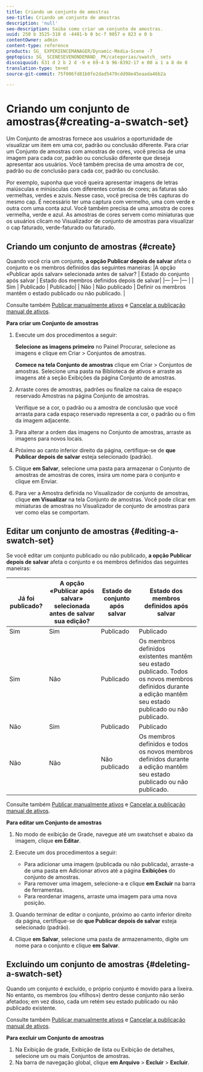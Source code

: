 ```yaml
---
title: Criando um conjunto de amostras
seo-title: Criando um conjunto de amostras
description: 'null'
seo-description: Saiba como criar um conjunto de amostras.
uuid: 250 b 3525-310 d -4481-b 0 bc-f 9057 e 823 e 0 b
contentOwner: admin
content-type: reference
products: SG_ EXPERIENCEMANAGER/Dynamic-Media-Scene -7
geptopics: SG_ SCENESEVENONDEMAND_ PK/categorias/swatch_ sets
discoiquuid: 631 d 2 b 2 d -9 e 69-4 b 96-8392-17 e 00 a 1 a 8 de 0
translation-type: tm+mt
source-git-commit: 75f006fd81b0fe2dad5479cdd98e45eaada46b2a

---
```



# Criando um conjunto de amostras{#creating-a-swatch-set}

Um Conjunto de amostras fornece aos usuários a oportunidade de visualizar um item em uma cor, padrão ou conclusão diferente. Para criar um Conjunto de amostras com amostras de cores, você precisa de uma imagem para cada cor, padrão ou conclusão diferente que deseja apresentar aos usuários. Você também precisa de uma amostra de cor, padrão ou de conclusão para cada cor, padrão ou conclusão.

Por exemplo, suponha que você queira apresentar imagens de letras maiúsculas e minúsculas com diferentes contas de cores; as faturas são vermelhas, verdes e azuis. Nesse caso, você precisa de três capturas do mesmo cap. É necessário ter uma captura com vermelho, uma com verde e outra com uma conta azul. Você também precisa de uma amostra de cores vermelha, verde e azul. As amostras de cores servem como miniaturas que os usuários clicam no Visualizador de conjunto de amostras para visualizar o cap faturado, verde-faturado ou faturado.

## Criando um conjunto de amostras {#create}

Quando você cria um conjunto, **a opção Publicar depois de salvar** afeta o conjunto e os membros definidos das seguintes maneiras:
|A opção «Publicar após salvar» selecionada antes de salvar? | Estado do conjunto após salvar | Estado dos membros definidos depois de salvar|
|— |— |— |
| Sim | Publicado | Publicado|
| Não | Não publicado | Definir os membros mantêm o estado publicado ou não publicado. |

Consulte também [Publicar manualmente ativos](publishing-files.md#manually_publishing_assets) e [Cancelar a publicação manual de ativos](publishing-files.md#manually_unpublishing_assets).

**Para criar um Conjunto de amostras**

1. Execute um dos procedimentos a seguir:

   **Selecione as
imagens primeiro** no Painel Procurar, selecione as imagens e clique em Criar &gt; Conjuntos de amostras.

   **Comece na tela Conjunto de amostras** clique em Criar &gt; Conjuntos de amostras. Selecione uma pasta na Biblioteca de ativos e arraste as imagens até a seção Exibições da página Conjunto de amostras.

1. Arraste cores de amostras, padrões ou finalize na caixa de espaço reservado Amostras na página Conjunto de amostras.

   Verifique se a cor, o padrão ou a amostra de conclusão que você arrasta para cada espaço reservado representa a cor, o padrão ou o fim da imagem adjacente.

1. Para alterar a ordem das imagens no Conjunto de amostras, arraste as imagens para novos locais.
1. Próximo ao canto inferior direito da página, certifique-se de **que Publicar depois de salvar** esteja selecionado (padrão).
1. Clique **em Salvar**, selecione uma pasta para armazenar o Conjunto de amostras de amostras de cores, insira um nome para o conjunto e clique em Enviar.
1. Para ver a Amostra definida no Visualizador de conjunto de amostras, clique **em Visualizar** na tela Conjunto de amostras. Você pode clicar em miniaturas de amostras no Visualizador de conjunto de amostras para ver como elas se comportam.

## Editar um conjunto de amostras {#editing-a-swatch-set}

Se você editar um conjunto publicado ou não publicado, **a opção Publicar depois de salvar** afeta o conjunto e os membros definidos das seguintes maneiras:

| Já foi publicado? | A opção «Publicar após salvar» selecionada antes de salvar sua edição? | Estado de conjunto após salvar | Estado dos membros definidos após salvar |
|--- |--- |--- |--- |
| Sim | Sim | Publicado | Publicado |
| Sim | Não | Publicado | Os membros definidos existentes mantêm seu estado publicado. Todos os novos membros definidos durante a edição mantêm seu estado publicado ou não publicado. |
| Não | Sim | Publicado | Publicado |
| Não | Não | Não publicado | Os membros definidos e todos os novos membros definidos durante a edição mantêm seu estado publicado ou não publicado. |

Consulte também [Publicar manualmente ativos](publishing-files.md#manually_publishing_assets) e [Cancelar a publicação manual de ativos](publishing-files.md#manually_unpublishing_assets).

**Para editar um Conjunto de amostras**

1. No modo de exibição de Grade, navegue até um swatchset e abaixo da imagem, clique **em Editar**.
1. Execute um dos procedimentos a seguir:

   * Para adicionar uma imagem (publicada ou não publicada), arraste-a de uma pasta em Adicionar ativos até a página **Exibições** do conjunto de amostras.
   * Para remover uma imagem, selecione-a e clique **em Excluir** na barra de ferramentas.
   * Para reordenar imagens, arraste uma imagem para uma nova posição.

1. Quando terminar de editar o conjunto, próximo ao canto inferior direito da página, certifique-se de **que Publicar depois de salvar** esteja selecionado (padrão).
1. Clique **em Salvar**, selecione uma pasta de armazenamento, digite um nome para o conjunto e clique **em Salvar**.

## Excluindo um conjunto de amostras {#deleting-a-swatch-set}

Quando um conjunto é excluído, o próprio conjunto é movido para a lixeira. No entanto, os membros (ou «filhos») dentro desse conjunto não serão afetados; em vez disso, cada um retém seu estado publicado ou não publicado existente.

Consulte também [Publicar manualmente ativos](publishing-files.md#manually_publishing_assets) e [Cancelar a publicação manual de ativos](publishing-files.md#manually_unpublishing_assets).

**Para excluir um Conjunto de amostras**

1. Na Exibição de grade, Exibição de lista ou Exibição de detalhes, selecione um ou mais Conjuntos de amostras.
1. Na barra de navegação global, clique **em Arquivo** &gt; **Excluir** &gt; **Excluir**.

